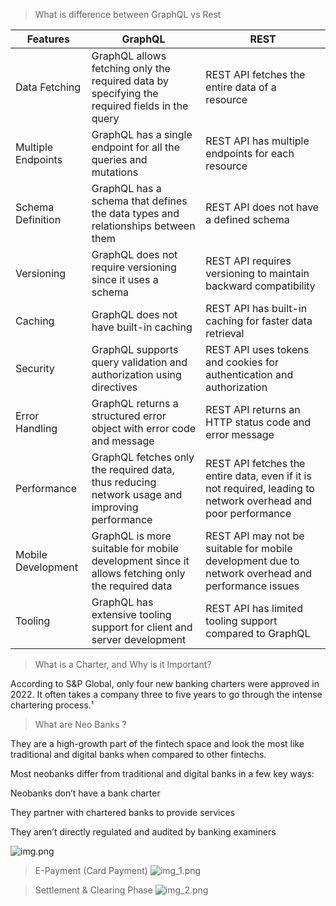 > What is difference between GraphQL vs Rest

| Features | GraphQL | REST |
| --- | --- | --- |
| Data Fetching | GraphQL allows fetching only the required data by specifying the required fields in the query | REST API fetches the entire data of a resource |
| Multiple Endpoints | GraphQL has a single endpoint for all the queries and mutations | REST API has multiple endpoints for each resource |
| Schema Definition | GraphQL has a schema that defines the data types and relationships between them | REST API does not have a defined schema |
| Versioning | GraphQL does not require versioning since it uses a schema | REST API requires versioning to maintain backward compatibility |
| Caching | GraphQL does not have built-in caching | REST API has built-in caching for faster data retrieval |
| Security | GraphQL supports query validation and authorization using directives | REST API uses tokens and cookies for authentication and authorization |
| Error Handling | GraphQL returns a structured error object with error code and message | REST API returns an HTTP status code and error message |
| Performance | GraphQL fetches only the required data, thus reducing network usage and improving performance | REST API fetches the entire data, even if it is not required, leading to network overhead and poor performance |
| Mobile Development | GraphQL is more suitable for mobile development since it allows fetching only the required data | REST API may not be suitable for mobile development due to network overhead and performance issues |
| Tooling | GraphQL has extensive tooling support for client and server development | REST API has limited tooling support compared to GraphQL |


> What is a Charter, and Why is it Important?

According to S&P Global, only four new banking charters were approved in 2022. It often takes a company three to five years to go through the intense chartering process.¹

> What are Neo Banks ?

They are a high-growth part of the fintech space and look the most like traditional and digital banks when compared to other fintechs.

Most neobanks differ from traditional and digital banks in a few key ways:

Neobanks don’t have a bank charter

They partner with chartered banks to provide services

They aren’t directly regulated and audited by banking examiners

![img.png](img.png)

> E-Payment (Card Payment)
![img_1.png](img_1.png)

> Settlement & Clearing Phase
![img_2.png](img_2.png)

